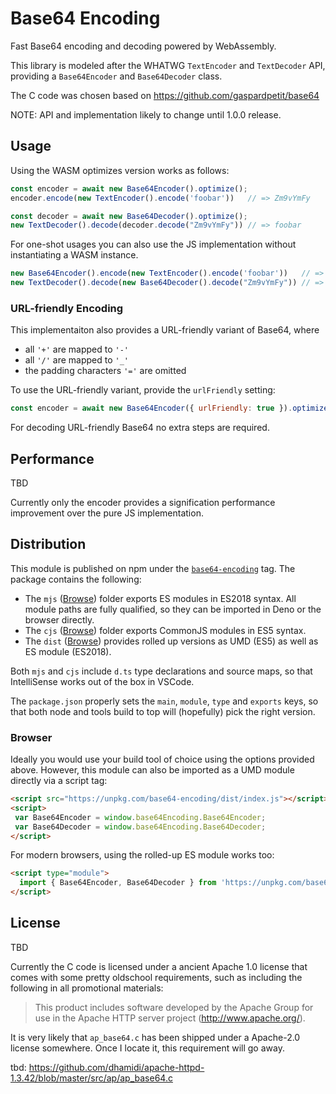 # Base64 Encoding

Fast Base64 encoding and decoding powered by WebAssembly.

This library is modeled after the WHATWG `TextEncoder` and `TextDecoder` API,
providing a `Base64Encoder` and `Base64Decoder` class.

The C code was chosen based on https://github.com/gaspardpetit/base64

NOTE: API and implementation likely to change until 1.0.0 release.


## Usage

Using the WASM optimizes version works as follows:

```js
const encoder = await new Base64Encoder().optimize();
encoder.encode(new TextEncoder().encode('foobar'))   // => Zm9vYmFy

const decoder = await new Base64Decoder().optimize();
new TextDecoder().decode(decoder.decode("Zm9vYmFy")) // => foobar
```

For one-shot usages you can also use the JS implementation without instantiating a WASM instance.

```js
new Base64Encoder().encode(new TextEncoder().encode('foobar'))   // => Zm9vYmFy
new TextDecoder().decode(new Base64Decoder().decode("Zm9vYmFy")) // => foobar
```

### URL-friendly Encoding
This implementaiton also provides a URL-friendly variant of Base64, where

- all `'+'` are mapped to `'-'`
- all `'/'` are mapped to `'_'`
- the padding characters `'='` are omitted

To use the URL-friendly variant, provide the `urlFriendly` setting:

```js
const encoder = await new Base64Encoder({ urlFriendly: true }).optimize();
```

For decoding URL-friendly Base64 no extra steps are required.


## Performance

TBD

Currently only the encoder provides a signification performance improvement over the pure JS implementation.


## Distribution

This module is published on npm under the [`base64-encoding`](https://www.npmjs.com/package/base64-encoding) tag. 
The package contains the following:

- The `mjs` ([Browse](https://unpkg.com/browse/base64-encoding/mjs/)) folder exports ES modules in ES2018 syntax.
All module paths are fully qualified, so they can be imported in Deno or the browser directly.
- The `cjs` ([Browse](https://unpkg.com/browse/base64-encoding/cjs/)) folder exports CommonJS modules in ES5 syntax.
- The `dist` ([Browse](https://unpkg.com/browse/base64-encoding/dist/)) provides rolled up versions as UMD (ES5) as well as ES module (ES2018).

Both `mjs` and `cjs` include `d.ts` type declarations and source maps, so that IntelliSense works out of the box in VSCode.

The `package.json` properly sets the `main`, `module`, `type` and `exports` keys, so that both node and tools build to top will (hopefully) pick the right version.

### Browser
Ideally you would use your build tool of choice using the options provided above.
However, this module can also be imported as a UMD module directly via a script tag:

```html
<script src="https://unpkg.com/base64-encoding/dist/index.js"></script>
<script>
 var Base64Encoder = window.base64Encoding.Base64Encoder; 
 var Base64Decoder = window.base64Encoding.Base64Decoder;
</script>
```

For modern browsers, using the rolled-up ES module works too:

```html
<script type="module">
  import { Base64Encoder, Base64Decoder } from 'https://unpkg.com/base64-encoding/dist/module.js'
</script>
```


## License

TBD

Currently the C code is licensed under a ancient Apache 1.0 license that comes with some pretty oldschool requirements, such as including the following in all promotional materials:

> This product includes software 
> developed by the Apache Group for use in the Apache HTTP server project 
> (http://www.apache.org/).

It is very likely that `ap_base64.c` has been shipped under a Apache-2.0 license somewhere. 
Once I locate it, this requirement will go away.


tbd: https://github.com/dhamidi/apache-httpd-1.3.42/blob/master/src/ap/ap_base64.c
